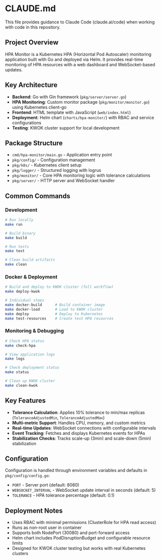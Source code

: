 # CLAUDE.md

This file provides guidance to Claude Code (claude.ai/code) when working with code in this repository.

## Project Overview

HPA Monitor is a Kubernetes HPA (Horizontal Pod Autoscaler) monitoring application built with Go and deployed via Helm. It provides real-time monitoring of HPA resources with a web dashboard and WebSocket-based updates.

## Key Architecture

- **Backend**: Go with Gin framework (`pkg/server/server.go`)
- **HPA Monitoring**: Custom monitor package (`pkg/monitor/monitor.go`) using Kubernetes client-go
- **Frontend**: HTML template with JavaScript (`web/index.html`)
- **Deployment**: Helm chart (`charts/hpa-monitor/`) with RBAC and service configurations
- **Testing**: KWOK cluster support for local development

## Package Structure

- `cmd/hpa-monitor/main.go` - Application entry point
- `pkg/config/` - Configuration management
- `pkg/k8s/` - Kubernetes client setup
- `pkg/logger/` - Structured logging with logrus
- `pkg/monitor/` - Core HPA monitoring logic with tolerance calculations
- `pkg/server/` - HTTP server and WebSocket handler

## Common Commands

### Development
```bash
# Run locally
make run

# Build binary
make build

# Run tests
make test

# Clean build artifacts
make clean
```

### Docker & Deployment
```bash
# Build and deploy to KWOK cluster (full workflow)
make deploy-kwok

# Individual steps
make docker-build      # Build container image
make docker-load       # Load to KWOK cluster
make deploy            # Deploy to Kubernetes
make test-resources    # Create test HPA resources
```

### Monitoring & Debugging
```bash
# Check HPA status
make check-hpa

# View application logs
make logs

# Check deployment status
make status

# Clean up KWOK cluster
make clean-kwok
```

## Key Features

- **Tolerance Calculation**: Applies 10% tolerance to min/max replicas (`ToleranceAdjustedMin`, `ToleranceAdjustedMax`)
- **Multi-metric Support**: Handles CPU, memory, and custom metrics
- **Real-time Updates**: WebSocket connections with configurable intervals
- **Event Tracking**: Fetches and displays Kubernetes events for HPAs
- **Stabilization Checks**: Tracks scale-up (3min) and scale-down (5min) stabilization

## Configuration

Configuration is handled through environment variables and defaults in `pkg/config/config.go`:
- `PORT` - Server port (default: 8080)
- `WEBSOCKET_INTERVAL` - WebSocket update interval in seconds (default: 5)
- `TOLERANCE` - HPA tolerance percentage (default: 0.1)

## Deployment Notes

- Uses RBAC with minimal permissions (ClusterRole for HPA read access)
- Runs as non-root user in container
- Supports both NodePort (30080) and port-forward access
- Helm chart includes PodDisruptionBudget and configurable resource limits
- Designed for KWOK cluster testing but works with real Kubernetes clusters